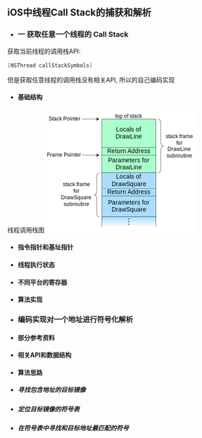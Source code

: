 ## iOS中线程Call Stack的捕获和解析
- ### 一 获取任意一个线程的 Call Stack
获取当前线程的调用栈API:

``` objective-c
[NSThread callStackSymbols]
```
但是获取任意线程的调用栈没有相关API, 所以的自己编码实现
- #### 基础结构
线程调用栈图
![调用栈](https://github.com/MLGS/iOS-Call-Stack/blob/master/%E8%B0%83%E7%94%A8%E6%A0%88.png)
- #### 指令指针和基址指针
- #### 线程执行状态
- #### 不同平台的寄存器
- #### 算法实现
- ### 编码实现对一个地址进行符号化解析
- #### 部分参考资料
- #### 相关API和数据结构
- #### 算法思路
- ##### 寻找包含地址的目标镜像
- ##### 定位目标镜像的符号表
- ##### 在符号表中寻找和目标地址最匹配的符号
